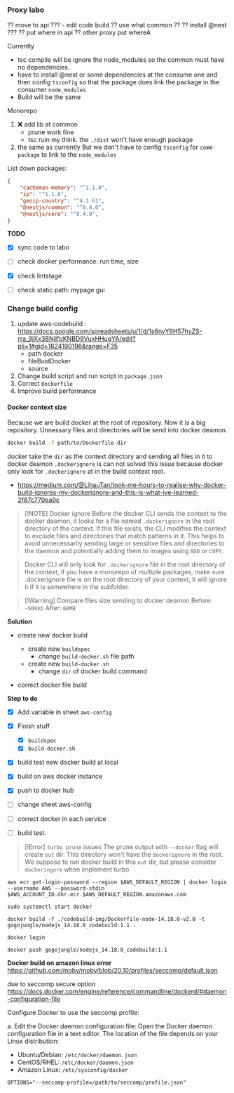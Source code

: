 
### Proxy labo

?? move to api ???
	- edit code build
?? use what common ??
?? install @nest ???
?? put where in api
?? other proxy put whereA

Currently
- tsc compile will be ignore the node_modules so the common must have no dependencies.
- have to install @nest or some dependencies at the consume one and then config `tsconfig` so that the package does link the package in the consumer `node_modules`
- Build will be the same

Monorepo
1. ❌ add lib at common
	- prune work fine
	- tsc ruin my think. the `./dist` won't have enough package
2. the same as currently
 But we don't have to config `tsconfig` for `comm-package` to link to the `node_modules`


List down packages:
```json
{
	"cacheman-memory": "^1.1.0",
	"ip": "^1.1.8",
	"geoip-country": "^4.1.61",
	"@nestjs/common": "^8.4.0",
    "@nestjs/core": "^8.4.0",
}
```

**TODO**
- [x] sync code to labo
- [ ] check docker performance: run time, size
- [x] check lintstage
- [ ] check static path: mypage gui


### Change build config
1. update aws-codebuild : https://docs.google.com/spreadsheets/u/1/d/1s6nyY6H57hyZS-rra_9jXx3BNjIfpKNBD9VuxHHugYA/edit?pli=1#gid=1824190196&range=F35
	- path docker
	- fileBuidDocker
	- source
2. Change build script and run script in `package.json`
3. Correct `Dockerfile`
4. Improve build performance



#### Docker context size

Because we are build docker at the root of repository. Now it is a big repository.
Unnessary files and directories will be send into docker deamon.

```bash
docker build -f path/to/Dockerfile dir
```

docker take the `dir` as the context directory and sending all files in it to docker deamon
`.dockerignore` is can not solved this issue because docker only look for `.dockerignore` at
in the build context root.
- https://medium.com/@LihauTan/took-me-hours-to-realise-why-docker-build-ignores-my-dockerignore-and-this-is-what-ive-learned-2f87c770ea9c

> [!NOTE] Docker ignore
> Before the docker CLI sends the context to the docker daemon, it looks for a file named `.dockerignore` in the root directory of the context. If this file exists, the CLI modifies the context to exclude files and directories that match patterns in it. This helps to avoid unnecessarily sending large or sensitive files and directories to the daemon and potentially adding them to images using `ADD` or `COPY`.

> Docker CLI will only look for `.dockerignore` file in the root directory of the context, if you have a monorepo of multiple packages, make sure .dockerignore file is on the root directory of your context, it will ignore it if it is somewhere in the subfolder.

> [!Warning] Compare files size sending to docker deamon
> Before: `~500kb`
> After: `60MB`

**Solution**
- create new docker build
	- create new `buildspec`
		- change `build-docker.sh` file path
	- create new `build-docker.sh`
		- change `dir` of docker build command

- correct docker file build

**Step to do**
- [x] Add variable in sheet `aws-config`
- [x] Finish stuff
	- [x] `buildspec`
	- [x] `build-docker.sh`
- [x] build test new docker build at local
- [x] build on aws docker instance 
- [x] push to docker hub
- [ ] change sheet aws-config
- [ ] correct docker in each service
- [ ] build test.



> [!Error] `turbo prune` issues
> The prune output with `--docker` flag will create `out` dir.
> This directory won't have the `dockerignore` in the root. We suppose to run docker build in this `out` dir, but please consider `dockeringore` when implement turbo






```
aws ecr get-login-password --region $AWS_DEFAULT_REGION | docker login --username AWS --password-stdin $AWS_ACCOUNT_ID.dkr.ecr.$AWS_DEFAULT_REGION.amazonaws.com
```

```shell-script
sudo systemctl start docker

docker build -f ./codebuild-img/Dockerfile-node-14.18.0-v2.0 -t gogojungle/nodejs_14.18.0_codebuild:1.1 .

docker login

docker push gogojungle/nodejs_14.18.0_codebuild:1.1

```



**Docker build on amazon linux error**
https://github.com/moby/moby/blob/20.10/profiles/seccomp/default.json

due to seccomp secure option
https://docs.docker.com/engine/reference/commandline/dockerd/#daemon-configuration-file

Configure Docker to use the seccomp profile:

a. Edit the Docker daemon configuration file: Open the Docker daemon configuration file in a text editor. The location of the file depends on your Linux distribution:

- Ubuntu/Debian: `/etc/docker/daemon.json`
- CentOS/RHEL: `/etc/docker/daemon.json`
- Amazon Linux: `/etc/sysconfig/docker`
```
OPTIONS="--seccomp-profile=/path/to/seccomp/profile.json"
```

